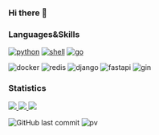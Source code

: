 ### Hi there 👋
### Languages&Skills
<p>
    <a href="https://github.com/hpgundam?tab=repositories&language=python" target="_blank"><img alt="python" src="https://img.shields.io/badge/-python-3776AB?style=flat-square&logo=Python&logoColor=white"></a>
    <a href="https://github.com/hpgundam?tab=repositories&language=shell" target="_blank"><img alt="shell" src="https://img.shields.io/badge/-shell-5391FE?style=flat-square&logo=PowerShell&logoColor=white"></a>
    <a href="https://github.com/hpgundam?tab=repositories&language=golang" target="_blank"><img alt="go" src="https://img.shields.io/badge/-golang-00A088?style=flat-square&logo=go&logoColor=white"></a>
</p>
<p>
    <a><img alt="docker" src="https://img.shields.io/badge/-docker-2496ED?style=flat-square&logo=docker&logoColor=white"></a>
    <a><img alt="redis" src="https://img.shields.io/badge/-redis-DC382D?style=flat-square&logo=redis&logoColor=white"></a>
    <a><img alt="django" src="https://img.shields.io/badge/-django-092E20?style=flat-square&logo=django&logoColor=white"></a>
    <a><img alt="fastapi" src="https://img.shields.io/badge/-fastapi-009688?style=flat-square&logo=fastapi&logoColor=white"></a>
    <a><img alt="gin" src="https://img.shields.io/badge/-gin-008ECF?style=flat-square&logo=gin&logoColor=white"></a>
</p>

### Statistics
<p>
  <a href="https://github.com/hpgundam">
    <img src="https://badges.strrl.dev/years/hpgundam?style=flat-square&color=red&logo=github">
  </a>
 <a href="https://github.com/hpgundam?tab=repositories">
    <img src="https://badges.strrl.dev/repos/hpgundam?style=flat-square&color=red&logo=github">
  </a>
  <a href="https://github.com/hpgundam">
    <img src="https://badges.strrl.dev/commits/monthly/hpgundam?style=flat-square&color=red&logo=github">
  </a>
</p>

![GitHub last commit](https://img.shields.io/github/last-commit/hpgundam/hpgundam)
![pv](https://pageview.vercel.app/?github_user=hpgundam)
    
<!-- **hpgundam/hpgundam** is a ✨ _special_ ✨ repository because its `README.md` (this file) appears on your GitHub profile.

Here are some ideas to get you started:

- 🔭 I’m currently working on ...
- 🌱 I’m currently learning ...
- 👯 I’m looking to collaborate on ...
- 🤔 I’m looking for help with ...
- 💬 Ask me about ...
- 📫 How to reach me: ...
- 😄 Pronouns: ...
- ⚡ Fun fact: ...
-->


